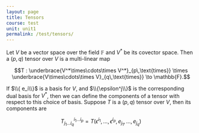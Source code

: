 ```yaml
---
layout: page
title: Tensors
course: test
unit: unit1
permalink: /test/tensors/
---
```


Let $V$ be a vector space over the field $\mathbb{F}$  and $V^*$ be its covector space. Then a $(p,q)$ tensor over $V$ is a multi-linear map

$$T : \underbrace{V^*\times\cdots\times V^*}_{p\,\text{times}} \times \underbrace{V\times\cdots\times V}_{q\,\text{times}} \to \mathbb{F}.$$

If $\\{ e_i\\}$ is a basis for $V$, and $\\{\epsilon^j\\}$ is the corresponding dual basis for $V^*$, then we can define the components of a tensor with respect to this choice of basis. Suppose $T$ is a $(p,q)$ tensor over $V$, then its components are

$$T^{i_1 \dots i_p}_{j_1\dots i_q} = T(\epsilon^{i_1},\dots,\epsilon^{i_p},e_{j_1},\dots, e_{j_q})$$
